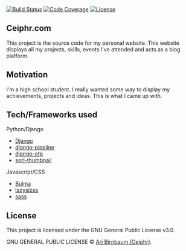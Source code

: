 [![Build Status](https://travis-ci.com/ceiphr/ceiphr.com.svg?branch=master)](https://travis-ci.com/ceiphr/ceiphr.com)
[![Code Coverage](https://img.shields.io/codecov/c/gh/ceiphr/ceiphr.com.svg)](https://codecov.io/gh/ceiphr/ceiphr.com)
[![License](https://img.shields.io/github/license/ceiphr/ceiphr.com.svg)](https://github.com/ceiphr/ceiphr.com/blob/master/LICENSE)
<!-- [![HSTS Preload Status](https://img.shields.io/hsts/preload/ceiphr.com.svg)](https://hstspreload.org/?domain=ceiphr.com) -->
<!-- [![Mozilla Observatory Status](https://img.shields.io/mozilla-observatory/grade/ceiphr.com.svg)](https://observatory.mozilla.org/analyze/ceiphr.com) -->
<!-- [![Libraries.io](https://img.shields.io/librariesio/github/ceiphr/ceiphr.com.svg)](https://libraries.io/github/ceiphr/ceiphr.com) -->

## Ceiphr.com

This project is the source code for my personal website. This website displays all my projects, skills, events I've attended and acts as a blog platform.

## Motivation

I'm a high school student. I really wanted some way to display my achievements, projects and ideas. This is what I came up with.

## Tech/Frameworks used

Python/Django

- [Django](https://www.djangoproject.com/)
- [django-pipeline](https://django-pipeline.readthedocs.io/en/latest/)
- [django-otp](https://django-otp-official.readthedocs.io/en/latest/)
- [sorl-thumbnail](https://github.com/jazzband/sorl-thumbnail)

Javascript/CSS

- [Bulma](https://bulma.io/)
- [lazysizes](https://github.com/aFarkas/lazysizes)
- [sass](https://sass-lang.com/)


## License

This project is licensed under the GNU General Public License v3.0.

GNU GENERAL PUBLIC LICENSE © [Ari Birnbaum (Ceiphr)](https://ceiphr.com).